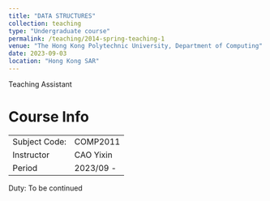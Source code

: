 ```yaml
---
title: "DATA STRUCTURES"
collection: teaching
type: "Undergraduate course"
permalink: /teaching/2014-spring-teaching-1
venue: "The Hong Kong Polytechnic University, Department of Computing"
date: 2023-09-03
location: "Hong Kong SAR"
---
```


Teaching Assistant

Course Info
======

|    |  |
|  ----  | ----  |
| Subject Code:| COMP2011       |
| Instructor   | CAO Yixin      |
| Period       | 2023/09 -      |

Duty:
To be continued


